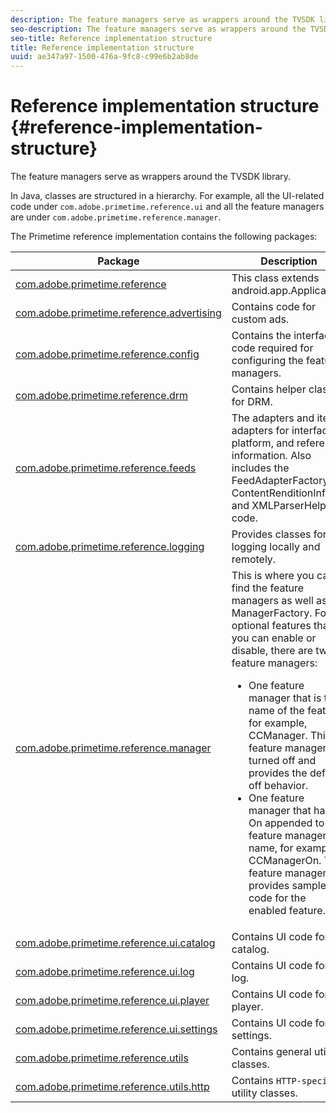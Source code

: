 ```yaml
---
description: The feature managers serve as wrappers around the TVSDK library.
seo-description: The feature managers serve as wrappers around the TVSDK library.
seo-title: Reference implementation structure
title: Reference implementation structure
uuid: ae347a97-1500-476a-9fc8-c99e6b2ab8de
---
```


# Reference implementation structure {#reference-implementation-structure}

The feature managers serve as wrappers around the TVSDK library.

 In Java, classes are structured in a hierarchy. For example, all the UI-related code under `com.adobe.primetime.reference.ui` and all the feature managers are under `com.adobe.primetime.reference.manager`.

The Primetime reference implementation contains the following packages:  

|Package|Description|
|--- |--- |
|[com.adobe.primetime.reference](https://help.adobe.com/en_US/primetime/api/reference_implementation/android/javadoc/com/adobe/primetime/reference/PrimetimeReference.html)|This class extends  android.app.Application.|
|[com.adobe.primetime.reference.advertising](https://help.adobe.com/en_US/primetime/api/reference_implementation/android/javadoc/com/adobe/primetime/reference/advertising/package-summary.html)|Contains code for custom ads.|
|[com.adobe.primetime.reference.config](https://help.adobe.com/en_US/primetime/api/reference_implementation/android/javadoc/com/adobe/primetime/reference/config/package-summary.html)|Contains the interface code required for configuring the feature managers.|
|[com.adobe.primetime.reference.drm](https://help.adobe.com/en_US/primetime/api/reference_implementation/android/javadoc/com/adobe/primetime/reference/drm/package-summary.html)|Contains helper classes for DRM.|
|[com.adobe.primetime.reference.feeds](https://help.adobe.com/en_US/primetime/api/reference_implementation/android/javadoc/com/adobe/primetime/reference/feeds/package-summary.html)|The adapters and item adapters for interface, platform, and reference information. Also includes the  FeedAdapterFactory,  ContentRenditionInfo, and  XMLParserHelper code.|
|[com.adobe.primetime.reference.logging](https://help.adobe.com/en_US/primetime/api/reference_implementation/android/javadoc/com/adobe/primetime/reference/logging/package-summary.html)|Provides classes for logging locally and remotely.|
|[com.adobe.primetime.reference.manager](https://help.adobe.com/en_US/primetime/api/reference_implementation/android/javadoc/com/adobe/primetime/reference/manager/package-summary.html)|This is where you can find the feature managers as well as the  ManagerFactory. For optional features that you can enable or disable, there are two feature managers: <ul><li>One feature manager that is the name of the feature, for example,  CCManager. This feature manager is turned off and provides the default off behavior.</li><li>One feature manager that has On appended to the feature manager name, for example,  CCManagerOn. This feature manager provides sample code for the enabled feature.</li></ul>|
|[com.adobe.primetime.reference.ui.catalog](https://help.adobe.com/en_US/primetime/api/reference_implementation/android/javadoc/com/adobe/primetime/reference/ui/catalog/package-summary.html)|Contains UI code for the catalog.|
|[com.adobe.primetime.reference.ui.log](https://help.adobe.com/en_US/primetime/api/reference_implementation/android/javadoc/com/adobe/primetime/reference/ui/log/package-summary.html)|Contains UI code for the log.|
|[com.adobe.primetime.reference.ui.player](https://help.adobe.com/en_US/primetime/api/reference_implementation/android/javadoc/com/adobe/primetime/reference/ui/player/package-summary.html)|Contains UI code for the player.|
|[com.adobe.primetime.reference.ui.settings](https://help.adobe.com/en_US/primetime/api/reference_implementation/android/javadoc/com/adobe/primetime/reference/ui/settings/package-summary.html)|Contains UI code for settings.|
|[com.adobe.primetime.reference.utils](https://help.adobe.com/en_US/primetime/api/reference_implementation/android/javadoc/com/adobe/primetime/reference/utils/package-summary.html)|Contains general utility classes.|
|[com.adobe.primetime.reference.utils.http](https://help.adobe.com/en_US/primetime/api/reference_implementation/android/javadoc/com/adobe/primetime/reference/utils/http/package-summary.html)|Contains `HTTP-specific` utility classes.|
